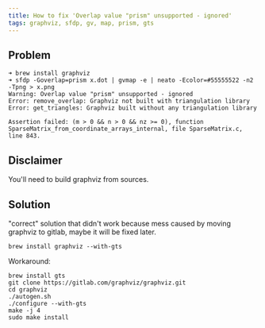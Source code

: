 ```yaml
---
title: How to fix 'Overlap value "prism" unsupported - ignored'
tags: graphviz, sfdp, gv, map, prism, gts
---
```


## Problem

```
➜ brew install graphviz
➜ sfdp -Goverlap=prism x.dot | gvmap -e | neato -Ecolor=#55555522 -n2 -Tpng > x.png
Warning: Overlap value "prism" unsupported - ignored
Error: remove_overlap: Graphviz not built with triangulation library
Error: get_triangles: Graphviz built without any triangulation library

Assertion failed: (m > 0 && n > 0 && nz >= 0), function SparseMatrix_from_coordinate_arrays_internal, file SparseMatrix.c, line 843.
```

## Disclaimer

You'll need to build graphviz from sources.

## Solution

"correct" solution that didn't work because mess caused by moving graphviz to gitlab, maybe it will be fixed later.

```
brew install graphviz --with-gts
```

Workaround:

```
brew install gts
git clone https://gitlab.com/graphviz/graphviz.git
cd graphviz
./autogen.sh
./configure --with-gts
make -j 4
sudo make install
```

